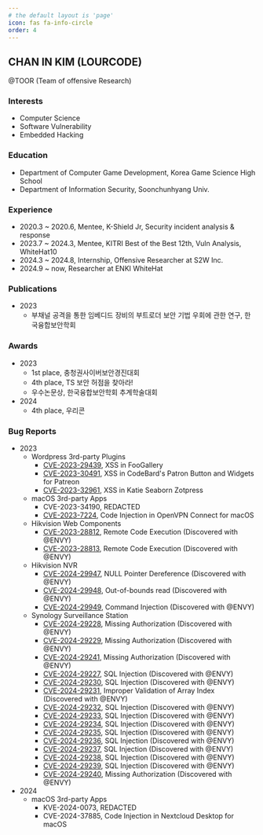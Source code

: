 ```yaml
---
# the default layout is 'page'
icon: fas fa-info-circle
order: 4
---
```


## CHAN IN KIM (LOURCODE)

@TOOR (Team of offensive Research)

### Interests
- Computer Science
- Software Vulnerability
- Embedded Hacking

### Education
- Department of Computer Game Development, Korea Game Science High School
- Department of Information Security, Soonchunhyang Univ.

### Experience
- 2020.3 ~ 2020.6, Mentee, K-Shield Jr, Security incident analysis & response
- 2023.7 ~ 2024.3, Mentee, KITRI Best of the Best 12th, Vuln Analysis, WhiteHat10
- 2024.3 ~ 2024.8, Internship, Offensive Researcher at S2W Inc.
- 2024.9 ~ now, Researcher at ENKI WhiteHat

### Publications
- 2023
    - 부채널 공격을 통한 임베디드 장비의 부트로더 보안 기법 우회에 관한 연구, 한국융합보안학회

### Awards
- 2023
    - 1st place, 충청권사이버보안경진대회
    - 4th place, TS 보안 허점을 찾아라!
    - 우수논문상, 한국융합보안학회 추계학술대회
- 2024
    - 4th place, 우리콘

### Bug Reports
- 2023
    - Wordpress 3rd-party Plugins
        - [CVE-2023-29439](https://nvd.nist.gov/vuln/detail/CVE-2023-29439), XSS in FooGallery
        - [CVE-2023-30491](https://nvd.nist.gov/vuln/detail/CVE-2023-30491), XSS in CodeBard's Patron Button and Widgets for Patreon
        - [CVE-2023-32961](https://nvd.nist.gov/vuln/detail/CVE-2023-32961), XSS in Katie Seaborn Zotpress
    - macOS 3rd-party Apps
        - CVE-2023-34190, REDACTED
        - [CVE-2023-7224](https://nvd.nist.gov/vuln/detail/CVE-2023-7224), Code Injection in OpenVPN Connect for macOS
    - Hikvision Web Components
        - [CVE-2023-28812](https://nvd.nist.gov/vuln/detail/CVE-2023-28812), Remote Code Execution (Discovered with @ENVY)
        - [CVE-2023-28813](https://nvd.nist.gov/vuln/detail/CVE-2023-28813), Remote Code Execution (Discovered with @ENVY)
    - Hikvision NVR
        - [CVE-2024-29947](https://nvd.nist.gov/vuln/detail/CVE-2024-29947), NULL Pointer Dereference (Discovered with @ENVY)
        - [CVE-2024-29948](https://nvd.nist.gov/vuln/detail/CVE-2024-29948), Out-of-bounds read (Discovered with @ENVY)
        - [CVE-2024-29949](https://nvd.nist.gov/vuln/detail/CVE-2024-29949), Command Injection (Discovered with @ENVY)
    - Synology Surveillance Station
        - [CVE-2024-29228](https://nvd.nist.gov/vuln/detail/CVE-2024-29228), Missing Authorization (Discovered with @ENVY)
        - [CVE-2024-29229](https://nvd.nist.gov/vuln/detail/CVE-2024-29229), Missing Authorization (Discovered with @ENVY)
        - [CVE-2024-29241](https://nvd.nist.gov/vuln/detail/CVE-2024-29241), Missing Authorization (Discovered with @ENVY)
        - [CVE-2024-29227](https://nvd.nist.gov/vuln/detail/CVE-2024-29227), SQL Injection (Discovered with @ENVY)
        - [CVE-2024-29230](https://nvd.nist.gov/vuln/detail/CVE-2024-29230), SQL Injection (Discovered with @ENVY)
        - [CVE-2024-29231](https://nvd.nist.gov/vuln/detail/CVE-2024-29231), Improper Validation of Array Index (Discovered with @ENVY)
        - [CVE-2024-29232](https://nvd.nist.gov/vuln/detail/CVE-2024-29232), SQL Injection (Discovered with @ENVY)
        - [CVE-2024-29233](https://nvd.nist.gov/vuln/detail/CVE-2024-29233), SQL Injection (Discovered with @ENVY)
        - [CVE-2024-29234](https://nvd.nist.gov/vuln/detail/CVE-2024-29234), SQL Injection (Discovered with @ENVY)
        - [CVE-2024-29235](https://nvd.nist.gov/vuln/detail/CVE-2024-29235), SQL Injection (Discovered with @ENVY)
        - [CVE-2024-29236](https://nvd.nist.gov/vuln/detail/CVE-2024-29236), SQL Injection (Discovered with @ENVY)
        - [CVE-2024-29237](https://nvd.nist.gov/vuln/detail/CVE-2024-29237), SQL Injection (Discovered with @ENVY)
        - [CVE-2024-29238](https://nvd.nist.gov/vuln/detail/CVE-2024-29238), SQL Injection (Discovered with @ENVY)
        - [CVE-2024-29239](https://nvd.nist.gov/vuln/detail/CVE-2024-29239), SQL Injection (Discovered with @ENVY)
        - [CVE-2024-29240](https://nvd.nist.gov/vuln/detail/CVE-2024-29240), Missing Authorization (Discovered with @ENVY)
- 2024
    - macOS 3rd-party Apps
        - KVE-2024-0073, REDACTED
        - CVE-2024-37885, Code Injection in Nextcloud Desktop for macOS
